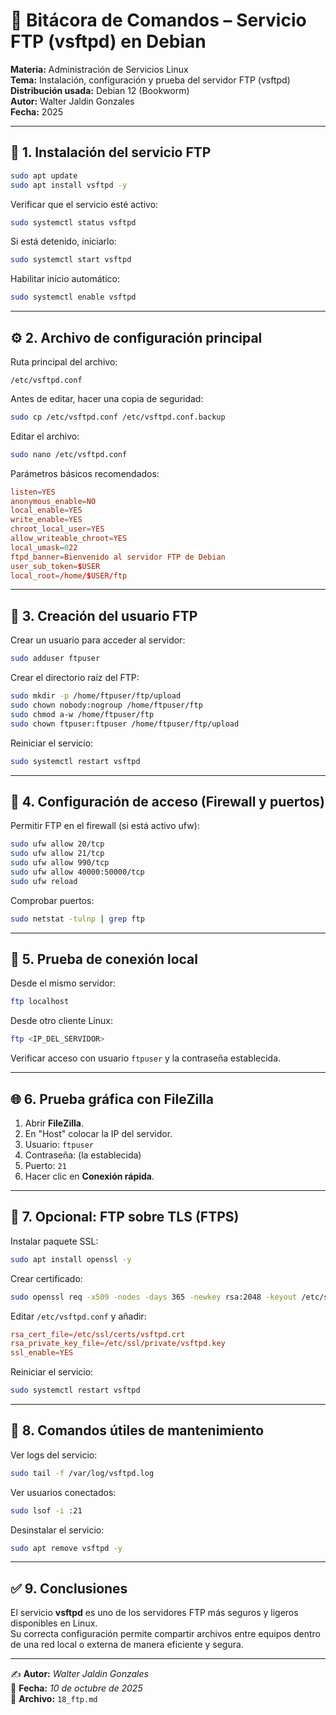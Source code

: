 # 🧾 Bitácora de Comandos – Servicio FTP (vsftpd) en Debian

**Materia:** Administración de Servicios Linux  
**Tema:** Instalación, configuración y prueba del servidor FTP (vsftpd)  
**Distribución usada:** Debian 12 (Bookworm)  
**Autor:** Walter Jaldin Gonzales  
**Fecha:** 2025  

---

## 🧱 1. Instalación del servicio FTP

```bash
sudo apt update
sudo apt install vsftpd -y
```

Verificar que el servicio esté activo:
```bash
sudo systemctl status vsftpd
```

Si está detenido, iniciarlo:
```bash
sudo systemctl start vsftpd
```

Habilitar inicio automático:
```bash
sudo systemctl enable vsftpd
```

---

## ⚙️ 2. Archivo de configuración principal

Ruta principal del archivo:
```
/etc/vsftpd.conf
```

Antes de editar, hacer una copia de seguridad:
```bash
sudo cp /etc/vsftpd.conf /etc/vsftpd.conf.backup
```

Editar el archivo:
```bash
sudo nano /etc/vsftpd.conf
```

Parámetros básicos recomendados:
```conf
listen=YES
anonymous_enable=NO
local_enable=YES
write_enable=YES
chroot_local_user=YES
allow_writeable_chroot=YES
local_umask=022
ftpd_banner=Bienvenido al servidor FTP de Debian
user_sub_token=$USER
local_root=/home/$USER/ftp
```

---

## 👤 3. Creación del usuario FTP

Crear un usuario para acceder al servidor:
```bash
sudo adduser ftpuser
```

Crear el directorio raíz del FTP:
```bash
sudo mkdir -p /home/ftpuser/ftp/upload
sudo chown nobody:nogroup /home/ftpuser/ftp
sudo chmod a-w /home/ftpuser/ftp
sudo chown ftpuser:ftpuser /home/ftpuser/ftp/upload
```

Reiniciar el servicio:
```bash
sudo systemctl restart vsftpd
```

---

## 🔐 4. Configuración de acceso (Firewall y puertos)

Permitir FTP en el firewall (si está activo ufw):
```bash
sudo ufw allow 20/tcp
sudo ufw allow 21/tcp
sudo ufw allow 990/tcp
sudo ufw allow 40000:50000/tcp
sudo ufw reload
```

Comprobar puertos:
```bash
sudo netstat -tulnp | grep ftp
```

---

## 🧪 5. Prueba de conexión local

Desde el mismo servidor:
```bash
ftp localhost
```

Desde otro cliente Linux:
```bash
ftp <IP_DEL_SERVIDOR>
```

Verificar acceso con usuario `ftpuser` y la contraseña establecida.

---

## 🌐 6. Prueba gráfica con FileZilla

1. Abrir **FileZilla**.
2. En "Host" colocar la IP del servidor.
3. Usuario: `ftpuser`
4. Contraseña: (la establecida)
5. Puerto: `21`
6. Hacer clic en **Conexión rápida**.

---

## 🧩 7. Opcional: FTP sobre TLS (FTPS)

Instalar paquete SSL:
```bash
sudo apt install openssl -y
```

Crear certificado:
```bash
sudo openssl req -x509 -nodes -days 365 -newkey rsa:2048 -keyout /etc/ssl/private/vsftpd.key -out /etc/ssl/certs/vsftpd.crt
```

Editar `/etc/vsftpd.conf` y añadir:
```conf
rsa_cert_file=/etc/ssl/certs/vsftpd.crt
rsa_private_key_file=/etc/ssl/private/vsftpd.key
ssl_enable=YES
```

Reiniciar el servicio:
```bash
sudo systemctl restart vsftpd
```

---

## 🧹 8. Comandos útiles de mantenimiento

Ver logs del servicio:
```bash
sudo tail -f /var/log/vsftpd.log
```

Ver usuarios conectados:
```bash
sudo lsof -i :21
```

Desinstalar el servicio:
```bash
sudo apt remove vsftpd -y
```

---

## ✅ 9. Conclusiones

El servicio **vsftpd** es uno de los servidores FTP más seguros y ligeros disponibles en Linux.  
Su correcta configuración permite compartir archivos entre equipos dentro de una red local o externa de manera eficiente y segura.

---

✍️ **Autor:** *Walter Jaldin Gonzales*  
📅 **Fecha:** *10 de octubre de 2025*  
📄 **Archivo:** `18_ftp.md`
